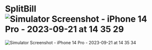# SplitBill![Simulator Screenshot - iPhone 14 Pro - 2023-09-21 at 14 35 29](https://github.com/eisenchamp/SplitBill/assets/105707349/90b4ea7b-dbac-4016-b432-5d77f8cd2dcb)
![Simulator Screenshot - iPhone 14 Pro - 2023-09-21 at 14 35 34](https://github.com/eisenchamp/SplitBill/assets/105707349/a47173a6-77e5-4a3f-8419-4f98a9ae2a4e)
